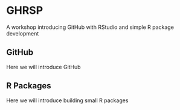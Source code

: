 # GHRSP
A workshop introducing GitHub with RStudio and simple R package development

## GitHub

Here we will introduce GitHub

## R Packages

Here we will introduce building small R packages
